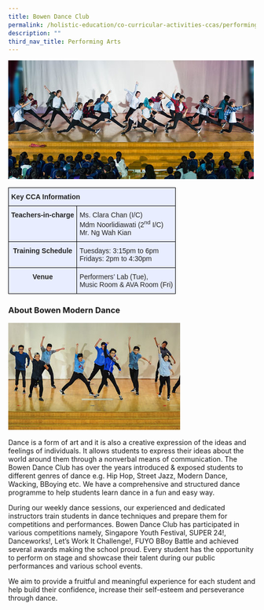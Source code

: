 ```yaml
---
title: Bowen Dance Club
permalink: /holistic-education/co-curricular-activities-ccas/performing-arts/bowen-dance-club/
description: ""
third_nav_title: Performing Arts
---
```

![](/images/modern-dance.jpeg)
<style type="text/css">
.tg  {border-collapse:collapse;border-spacing:0;}
.tg td{border-color:black;border-style:solid;border-width:1px;font-family:Arial, sans-serif;font-size:14px;
  overflow:hidden;padding:10px 5px;word-break:normal;}
.tg th{border-color:black;border-style:solid;border-width:1px;font-family:Arial, sans-serif;font-size:14px;
  font-weight:normal;overflow:hidden;padding:10px 5px;word-break:normal;}
.tg .tg-qrg6{background-color:#E8EDFF;color:#252525;font-weight:bold;text-align:center;vertical-align:top}
.tg .tg-vqm8{background-color:#E8EDFF;color:#222;text-align:left;vertical-align:top}
.tg .tg-u05r{background-color:#E8EDFF;color:#222;font-weight:bold;text-align:left;vertical-align:top}
.tg .tg-lr6o{background-color:#E8EDFF;color:#222;text-align:left;vertical-align:middle}
</style>
<table class="tg">
<thead>
  <tr>
    <th class="tg-u05r" colspan="2">Key CCA Information</th>
  </tr>
</thead>
<tbody>
  <tr>
    <td class="tg-qrg6"><span style="color:#252525">Teachers-in-charge</span></td>
    <td class="tg-lr6o"><span style="color:#222">Ms.  Clara Chan (I/C)</span><br><span style="color:#222">Mdm Noorlidiawati (2<sup>nd</sup> I/C)</span><br><span style="color:#222">Mr. Ng Wah Kian</span><br></td>
  </tr>
  <tr>
    <td class="tg-qrg6"><span style="color:#252525">Training Schedule</span></td>
    <td class="tg-lr6o"><span style="color:#222">Tuesdays: 3:15pm to 6pm</span><br><span style="color:#222">Fridays: 2pm to 4:30pm</span></td>
  </tr>
  <tr>
    <td class="tg-qrg6"><span style="color:#252525">Venue</span><span style="color:#222"> </span></td>
    <td class="tg-vqm8">Performers’ Lab (Tue), <br>Music Room &amp; AVA Room (Fri)</td>
  </tr>
</tbody>
</table>

### About Bowen Modern Dance

<img src="/images/modern-dance2.jpeg">
		 
Dance is a form of art and it is also a creative expression of the ideas and feelings of individuals. It allows students to express their ideas about the world around them through a nonverbal means of communication. The Bowen Dance Club has over the years introduced &amp; exposed students to different genres of dance e.g. Hip Hop, Street Jazz, Modern Dance, Wacking, BBoying etc. We have a comprehensive and structured dance programme to help students learn dance in a fun and easy way.

During our weekly dance sessions, our experienced and dedicated instructors train students in dance techniques and prepare them for competitions and performances. Bowen Dance Club has participated in various competitions namely, Singapore Youth Festival, SUPER 24!, Danceworks!, Let’s Work It Challenge!, FUYO BBoy Battle and achieved several awards making the school proud. Every student has the opportunity to perform on stage and showcase their talent during our public performances and various school events. 

We aim to provide a fruitful and meaningful experience for each student and help build their confidence, increase their self-esteem and perseverance through dance.